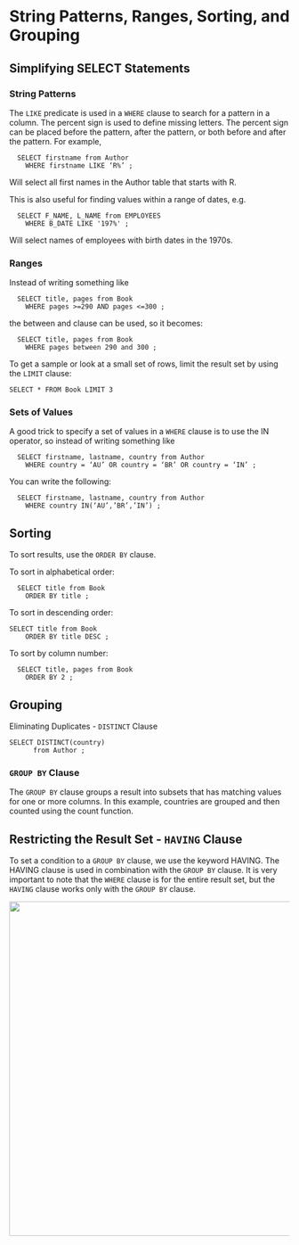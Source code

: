# String Patterns, Ranges, Sorting, and Grouping
## Simplifying SELECT Statements
### String Patterns
The `LIKE` predicate is used in a `WHERE` clause to search for a pattern in a column. The percent sign is used to define missing letters. The percent sign can be placed before the pattern, after the pattern, or both before and after the pattern. For example,
```
  SELECT firstname from Author
    WHERE firstname LIKE ‘R%’ ;
```
Will select all first names in the Author table that starts with R.

This is also useful for finding values within a range of dates, e.g.
```
  SELECT F_NAME, L_NAME from EMPLOYEES
    WHERE B_DATE LIKE '197%' ;
```
Will select names of employees with birth dates in the 1970s.

### Ranges
Instead of writing something like
```
  SELECT title, pages from Book
    WHERE pages >=290 AND pages <=300 ;
```
the between and clause can be used, so it becomes:
```
  SELECT title, pages from Book
    WHERE pages between 290 and 300 ;
```
To get a sample or look at a small set of rows, limit the result set by using the `LIMIT` clause:
```
SELECT * FROM Book LIMIT 3
```

### Sets of Values
A good trick to specify a set of values in a `WHERE` clause is to use the IN operator, so instead of writing something like
```
  SELECT firstname, lastname, country from Author
    WHERE country = ‘AU’ OR country = ‘BR’ OR country = ‘IN’ ;
```

You can write the following:
```
  SELECT firstname, lastname, country from Author
    WHERE country IN(‘AU’,’BR’,’IN’) ;
```

## Sorting
To sort results, use the `ORDER BY` clause.

To sort in alphabetical order:
```
  SELECT title from Book
    ORDER BY title ;
```

To sort in descending order:
```
SELECT title from Book
    ORDER BY title DESC ;
```

To sort by column number:
```
  SELECT title, pages from Book
    ORDER BY 2 ;
```

## Grouping
Eliminating Duplicates - `DISTINCT` Clause
```
SELECT DISTINCT(country)
      from Author ;
```
### `GROUP BY` Clause
The `GROUP BY` clause groups a result into subsets that has matching values for one or more columns. In this example, countries are grouped and then counted using the count function.

## Restricting the Result Set - `HAVING` Clause
To set a condition to a `GROUP BY` clause, we use the keyword HAVING. The HAVING clause is used in combination with the `GROUP BY` clause. It is very important to note that the `WHERE` clause is for the entire result set, but the `HAVING` clause works only with the `GROUP BY` clause.

<img src="https://user-images.githubusercontent.com/13508894/277778235-9a7f83c4-5347-4dc5-ae64-2eab84797d41.png" width="600" />

